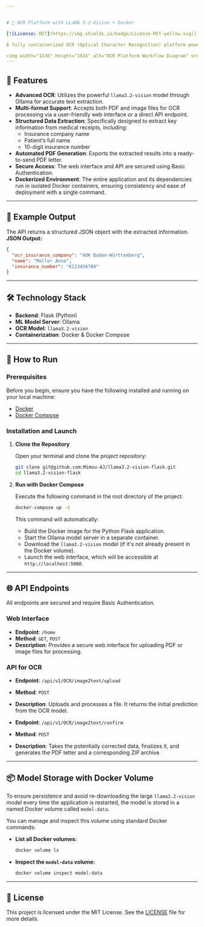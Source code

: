 ```yaml
---


# 🧠 OCR Platform with LLaMA 3.2-Vision + Docker

[![License: MIT](https://img.shields.io/badge/License-MIT-yellow.svg)](https://opensource.org/licenses/MIT)

A fully containerized OCR (Optical Character Recognition) platform powered by the `llama3.2-vision` model via [Ollama](https://ollama.com). This application is exposed through a simple Flask API and allows for the uploading of doctor receipts (in PDF), extraction of structured data, and the generation of a PDF summary for download. 

<img width="1536" height="1024" alt="OCR Platform Workflow Diagram" src="https://github.com/user-attachments/assets/0be0a3f2-8e4f-4128-96a7-f35360f9879d" />
---
```


## 🚀 Features

-   **Advanced OCR**: Utilizes the powerful `llama3.2-vision` model through Ollama for accurate text extraction.
-   **Multi-format Support**: Accepts both PDF and image files for OCR processing via a user-friendly web interface or a direct API endpoint.
-   **Structured Data Extraction**: Specifically designed to extract key information from medical receipts, including:
    -   Insurance company name
    -   Patient’s full name
    -   10-digit insurance number
-   **Automated PDF Generation**: Exports the extracted results into a ready-to-send PDF letter.
-   **Secure Access**: The web interface and API are secured using Basic Authentication.
-   **Dockerized Environment**: The entire application and its dependencies run in isolated Docker containers, ensuring consistency and ease of deployment with a single command.

---

## 📸 Example Output

The API returns a structured JSON object with the extracted information.
**JSON Output:**
```json
{
  "ocr_insurance_company": "AOK Baden-Württemberg",
  "name": "Müller Anna",
  "insurance_number": "K123456789"
}
```

---

## 🛠️ Technology Stack

-   **Backend**: Flask (Python)
-   **ML Model Server**: Ollama
-   **OCR Model**: `llama3.2-vision`
-   **Containerization**: Docker & Docker Compose

---

## 🐳 How to Run

### Prerequisites

Before you begin, ensure you have the following installed and running on your local machine:
*   [Docker](https://docs.docker.com/get-docker/)
*   [Docker Compose](https://docs.docker.com/compose/install/)

### Installation and Launch

1.  **Clone the Repository**

    Open your terminal and clone the project repository:
    ```bash
    git clone git@github.com:Mimou-AJ/llama3.2-vision-flask.git
    cd llama3.2-vision-flask
    ```

2.  **Run with Docker Compose**

    Execute the following command in the root directory of the project:
    ```bash
    docker-compose up -d
    ```

    This command will automatically:
    -   Build the Docker image for the Python Flask application.
    -   Start the Ollama model server in a separate container.
    -   Download the `llama3.2-vision` model (if it's not already present in the Docker volume).
    -   Launch the web interface, which will be accessible at `http://localhost:5000`.

---

## 🌐 API Endpoints

All endpoints are secured and require Basic Authentication.

### **Web Interface**

-   **Endpoint**: `/home`
-   **Method**: `GET`, `POST`
-   **Description**: Provides a secure web interface for uploading PDF or image files for processing.

### **API for OCR**

-   **Endpoint**: `/api/v1/OCR/image2text/upload`
-   **Method**: `POST`
-   **Description**: Uploads and processes a file. It returns the initial prediction from the OCR model.

-   **Endpoint**: `/api/v1/OCR/image2text/confirm`
-   **Method**: `POST`
-   **Description**: Takes the potentially corrected data, finalizes it, and generates the PDF letter and a corresponding ZIP archive.

---

## 📦 Model Storage with Docker Volume

To ensure persistence and avoid re-downloading the large `llama3.2-vision` model every time the application is restarted, the model is stored in a named Docker volume called `model-data`.

You can manage and inspect this volume using standard Docker commands:

-   **List all Docker volumes:**
    ```bash
    docker volume ls
    ```

-   **Inspect the `model-data` volume:**
    ```bash
    docker volume inspect model-data
    ```

---

## 📄 License

This project is licensed under the MIT License. See the [LICENSE](LICENSE) file for more details.
